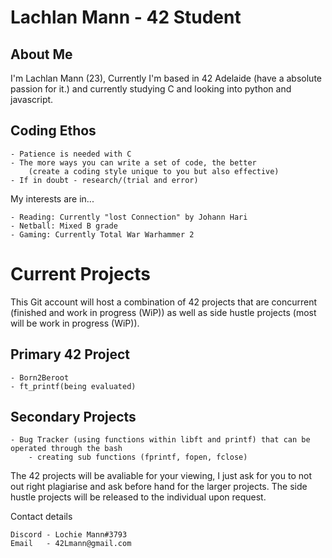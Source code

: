 # Lachlan Mann - 42 Student


## About Me

I'm Lachlan Mann (23), Currently I'm based in 42 Adelaide (have a absolute passion for it.) and currently studying C and looking into python and javascript.

## Coding Ethos

    - Patience is needed with C
    - The more ways you can write a set of code, the better 
        (create a coding style unique to you but also effective)
    - If in doubt - research/(trial and error)

My interests are in...

    - Reading: Currently "lost Connection" by Johann Hari
    - Netball: Mixed B grade
    - Gaming: Currently Total War Warhammer 2
    
# Current Projects

This Git account will host a combination of 42 projects that are concurrent (finished and work in progress (WiP)) as well as side hustle projects (most will be work in progress (WiP)).

## Primary 42 Project
    - Born2Beroot
    - ft_printf(being evaluated)
    
## Secondary Projects
    - Bug Tracker (using functions within libft and printf) that can be operated through the bash
        - creating sub functions (fprintf, fopen, fclose)

The 42 projects will be avaliable for your viewing, I just ask for you to not out right plagiarise and ask before hand for the larger projects. The side hustle projects will be released to the individual upon request.

Contact details

    Discord - Lochie Mann#3793
    Email   - 42Lmann@gmail.com
<!---
42-LMann/42-LMann is a ✨ special ✨ repository because its `README.md` (this file) appears on your GitHub profile.
You can click the Preview link to take a look at your changes.
--->

